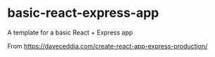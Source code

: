 # basic-react-express-app

A template for a basic React + Express app

From https://daveceddia.com/create-react-app-express-production/
